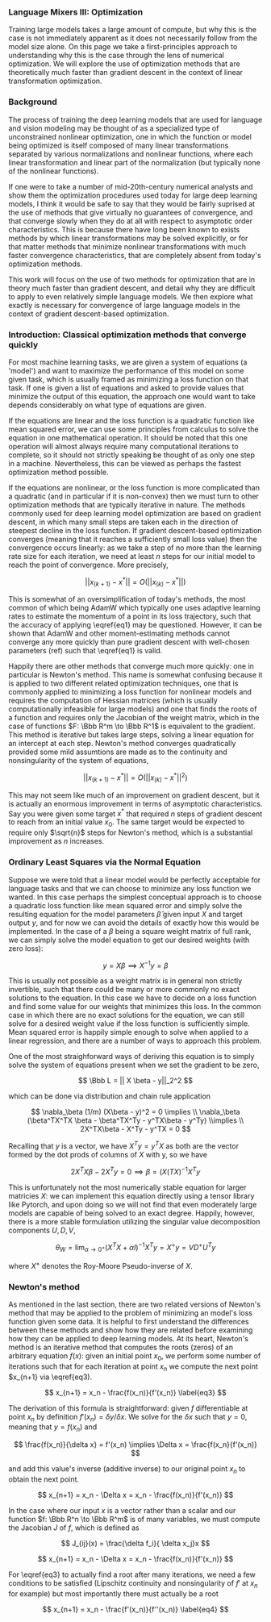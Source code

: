 ### Language Mixers III: Optimization

Training large models takes a large amount of compute, but why this is the case is not immediately apparent as it does not necessarily follow from the model size alone. On this page we take a first-principles approach to understanding why this is the case through the lens of numerical optimization. We will explore the use of optimization methods that are theoretically much faster than gradient descent in the context of linear transformation optimization.

### Background

The process of training the deep learning models that are used for language and vision modeling may be thought of as a specialized type of unconstrained nonlinear optimization, one in which the function or model being optimized is itself composed of many linear transformations separated by various normalizations and nonlinear functions, where each linear transformation and linear part of the normalization (but typically none of the nonlinear functions).

If one were to take a number of mid-20th-century numerical analysts and show them the optimization procedures used today for large deep learning models, I think it would be safe to say that they would be fairly suprised at the use of methods that give virtually no guarantees of convergence, and that converge slowly when they do at all with respect to asymptotic order characteristics. This is because there have long been known to exists methods by which linear transformations may be solved explicitly, or for that matter methods that minimize nonlinear transformations with much faster convergence characteristics, that are completely absent from today's optimization methods.

This work will focus on the use of two methods for optimization that are in theory much faster than gradient descent, and detail why they are difficult to apply to even relatively simple language models. We then explore what exactly is necessary for convergence of large language models in the context of gradient descent-based optimization. 

### Introduction: Classical optimization methods that converge quickly

For most machine learning tasks, we are given a system of equations (a 'model') and want to maximize the performance of this model on some given task, which is usually framed as minimizing a loss function on that task. If one is given a list of equations and asked to provide values that minimize the output of this equation, the approach one would want to take depends considerably on what type of equations are given. 

If the equations are linear and the loss function is a quadratic function like mean squared error, we can use some principles from calculus to solve the equation in one mathematical operation. It should be noted that this one operation will almost always require many computational iterations to complete, so it should not strictly speaking be thought of as only one step in a machine. Nevertheless, this can be viewed as perhaps the fastest optimization method possible.

If the equations are nonlinear, or the loss function is more complicated than a quadratic (and in particular if it is non-convex) then we must turn to other optimization methods that are typically iterative in nature. The methods commonly used for deep learning model optimization are based on gradient descent, in which many small steps are taken each in the direction of steepest decline in the loss function. If gradient descent-based optimization converges (meaning that it reaches a sufficiently small loss value) then the convergence occurs linearly: as we take a step of no more than the learning rate size for each iteration, we need at least $n$ steps for our initial model to reach the point of convergence. More precisely, 

$$
|| x_{(k+1)} - x^* || = O(|| x_{(k)} - x^* ||) 
\tag{1} \label{eq1}
$$

This is somewhat of an oversimplification of today's methods, the most common of which being AdamW which typically one uses adaptive learning rates to estimate the momentum of a point in its loss trajectory, such that the accuracy of applying \eqref{eq1} may be questioned. However, it can be shown that AdamW and other moment-estimating methods cannot converge any more quickly than pure gradient descent with well-chosen parameters (ref) such that \eqref{eq1} is valid.

Happily there are other methods that converge much more quickly: one in particular is Newton's method. This name is somewhat confusing because it is applied to two different related optimization techniques, one that is commonly applied to minimizing a loss function for nonlinear models and requires the computation of Hessian matrices (which is usually computationally infeasible for large models) and one that finds the roots of a function and requires only the Jacobian of the weight matrix, which in the case of functions $F: \Bbb R^m \to \Bbb R^1$ is equivalent to the gradient. This method is iterative but takes large steps, solving a linear equation for an intercept at each step. Newton's method converges quadratically provided some mild assumtions are made as to the continuity and nonsingularity of the system of equations,

$$
|| x_{(k+1)} - x^* || = O(|| x_{(k)} - x^* ||^2) 
\tag{2} \label{eq2}
$$

This may not seem like much of an improvement on gradient descent, but it is actually an enormous improvement in terms of asymptotic characteristics. Say you were given some target $x^*$ that required $n$ steps of gradient descent to reach from an initial value $x_0$. The same target would be expected to require only $\sqrt{n}$ steps for Newton's method, which is a substantial improvement as $n$ increases.

### Ordinary Least Squares via the Normal Equation

Suppose we were told that a linear model would be perfectly acceptable for language tasks and that we can choose to minimize any loss function we wanted. In this case perhaps the simplest conceptual approach is to choose a quadratic loss function like mean squared error and simply solve the resulting equation for the model parameters $\hat \beta$ given input $X$ and target output $y$, and for now we can avoid the details of exactly how this would be implemented. In the case of a $\beta$ being a square weight matrix of full rank, we can simply solve the model equation to get our desired weights (with zero loss):

$$
y = X\beta \implies X^{-1}y = \beta
$$


This is usually not possible as a weight matrix is in general non strictly invertible, such that there could be many or more commonly no exact solutions to the equation. In this case we have to decide on a loss function and find some value for our weights that minimizes this loss. In the common case in which there are no exact solutions for the equation, we can still solve for a desired weight value if the loss function is sufficiently simple. Mean squared error is happily simple enough to solve when applied to a linear regression, and there are a number of ways to approach this problem. 

One of the most straighforward ways of deriving this equation is to simply solve the system of equations present when we set the gradient to be zero,

$$
\Bbb L = || X \beta - y||_2^2
$$

which can be done via distribution and chain rule application


$$
\nabla_\beta (1/m) (X\beta - y)^2 = 0 \implies \\
\nabla_\beta (\beta^TX^TX \beta - \beta^TX^Ty - y^TX\beta - y^Ty) \\implies \\
2X^TX\beta - X^Ty - y^TX = 0
$$

Recalling that $y$ is a vector, we have $X^Ty = y^TX$ as both are the vector formed by the dot prods of columns of $X$ with y, so we have

$$
2X^TX\beta - 2X^Ty = 0 \implies \beta = (X(TX)^{-1}X^Ty
$$


This is unfortunately not the most numerically stable equation for larger matricies $X$: we can implement this equation directly using a tensor library like Pytorch, and upon doing so we will not find that even moderately large models are capable of being solved to an exact degree. Happily, however, there is a more stable formulation utilizing the singular value decomposition components $U, D, V$,

$$
\theta_W = \lim_{\alpha \to 0^+} (X^TX + \alpha I)^{-1}X^T y = X^+y = VD^+U^Ty
$$

where $X^+$ denotes the Roy-Moore Pseudo-inverse of $X$. 

### Newton's method

As mentioned in the last section, there are two related versions of Newton's method that may be applied to the problem of minimizing an model's loss function given some data. It is helpful to first understand the differences between these methods and show how they are related before examining how they can be applied to deep learning models. At its heart, Newton's method is an iterative method that computes the roots (zeros) of an arbitrary equation $f(x)$: given an initial point $x_0$, we perform some number of iterations such that for each iteration at point $x_n$ we compute the next point $x_{n+1} via \eqref{eq3).

$$
x_{n+1} = x_n - \frac{f(x_n)}{f'(x_n)} \label{eq3}
$$

The derivation of this formula is straightforward: given $f$ differentiable at point $x_n$ by definition $f'(x_n) = \delta y / \delta x$. We solve for the $\delta x$ such that $y=0$, meaning that $y=f(x_n)$ and 

$$
\frac{f(x_n)}{\delta x} = f'(x_n) \implies \Delta x = \frac{f(x_n}{f'(x_n)}
$$

and add this value's inverse (additive inverse) to our original point $x_n$ to obtain the next point.

$$
x_{n+1} = x_n - \Delta x = x_n - \frac{f(x_n)}{f'(x_n)}
$$

In the case where our input $x$ is a vector rather than a scalar and our function $f: \Bbb R^n \to \Bbb R^m$ is of many variables, we must compute the Jacobian $J$ of $f$, which is defined as 

$$
J_{ij}(x) = \frac{\delta f_i}{ \delta x_j}x
$$

$$
x_{n+1} = x_n - \Delta x = x_n - \frac{f(x_n)}{f'(x_n)}
$$

For \eqref{eq3} to actually find a root after many iterations, we need a few conditions to be satisfied (Lipschitz continuity and nonsingularity of $f'$ at $x_n$ for example) but most importantly there must actually be a root

$$
x_{n+1} = x_n - \frac{f'(x_n)}{f''(x_n)} \label{eq4}
$$


















